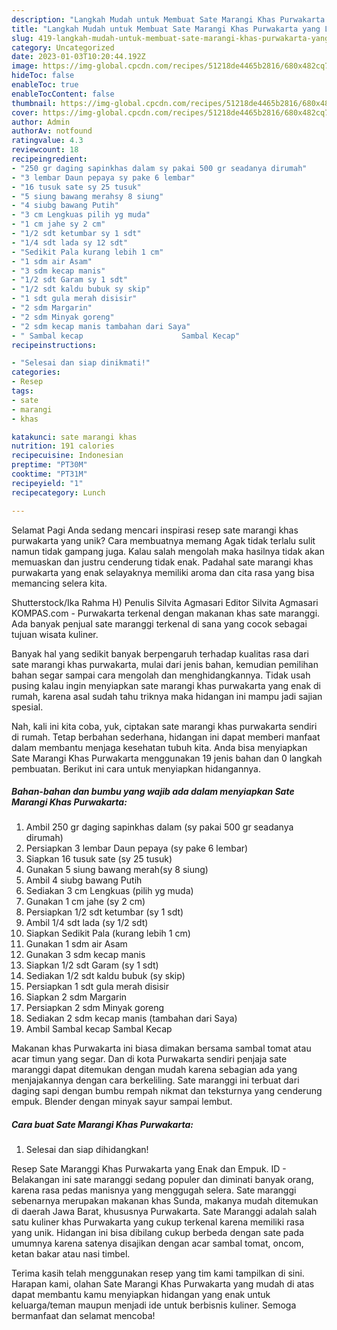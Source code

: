 ```yaml
---
description: "Langkah Mudah untuk Membuat Sate Marangi Khas Purwakarta yang Lezat Sekali, Sempurna"
title: "Langkah Mudah untuk Membuat Sate Marangi Khas Purwakarta yang Lezat Sekali, Sempurna"
slug: 419-langkah-mudah-untuk-membuat-sate-marangi-khas-purwakarta-yang-lezat-sekali-sempurna
category: Uncategorized
date: 2023-01-03T10:20:44.192Z
image: https://img-global.cpcdn.com/recipes/51218de4465b2816/680x482cq70/sate-marangi-khas-purwakarta-foto-resep-utama.jpg
hideToc: false
enableToc: true
enableTocContent: false
thumbnail: https://img-global.cpcdn.com/recipes/51218de4465b2816/680x482cq70/sate-marangi-khas-purwakarta-foto-resep-utama.jpg
cover: https://img-global.cpcdn.com/recipes/51218de4465b2816/680x482cq70/sate-marangi-khas-purwakarta-foto-resep-utama.jpg
author: Admin
authorAv: notfound
ratingvalue: 4.3
reviewcount: 18
recipeingredient:
- "250 gr daging sapinkhas dalam sy pakai 500 gr seadanya dirumah"
- "3 lembar Daun pepaya sy pake 6 lembar"
- "16 tusuk sate sy 25 tusuk"
- "5 siung bawang merahsy 8 siung"
- "4 siubg bawang Putih"
- "3 cm Lengkuas pilih yg muda"
- "1 cm jahe sy 2 cm"
- "1/2 sdt ketumbar sy 1 sdt"
- "1/4 sdt lada sy 12 sdt"
- "Sedikit Pala kurang lebih 1 cm"
- "1 sdm air Asam"
- "3 sdm kecap manis"
- "1/2 sdt Garam sy 1 sdt"
- "1/2 sdt kaldu bubuk sy skip"
- "1 sdt gula merah disisir"
- "2 sdm Margarin"
- "2 sdm Minyak goreng"
- "2 sdm kecap manis tambahan dari Saya"
- " Sambal kecap                      Sambal Kecap"
recipeinstructions:

- "Selesai dan siap dinikmati!"
categories:
- Resep
tags:
- sate
- marangi
- khas

katakunci: sate marangi khas 
nutrition: 191 calories
recipecuisine: Indonesian
preptime: "PT30M"
cooktime: "PT31M"
recipeyield: "1"
recipecategory: Lunch

---
```



Selamat Pagi Anda sedang mencari inspirasi resep sate marangi khas purwakarta yang unik? Cara membuatnya memang Agak tidak terlalu sulit namun tidak gampang juga. Kalau salah mengolah maka hasilnya tidak akan memuaskan dan justru cenderung tidak enak. Padahal sate marangi khas purwakarta yang enak selayaknya memiliki aroma dan cita rasa yang bisa memancing selera kita.


Shutterstock/Ika Rahma H) Penulis Silvita Agmasari Editor Silvita Agmasari KOMPAS.com - Purwakarta terkenal dengan makanan khas sate maranggi. Ada banyak penjual sate maranggi terkenal di sana yang cocok sebagai tujuan wisata kuliner.

Banyak hal yang sedikit banyak berpengaruh terhadap kualitas rasa dari sate marangi khas purwakarta, mulai dari jenis bahan, kemudian pemilihan bahan segar sampai cara mengolah dan menghidangkannya. Tidak usah pusing kalau ingin menyiapkan sate marangi khas purwakarta yang enak di rumah, karena asal sudah tahu triknya maka hidangan ini mampu jadi sajian spesial.


Nah, kali ini kita coba, yuk, ciptakan sate marangi khas purwakarta sendiri di rumah. Tetap berbahan sederhana, hidangan ini dapat memberi manfaat dalam membantu menjaga kesehatan tubuh kita. Anda bisa menyiapkan Sate Marangi Khas Purwakarta menggunakan 19 jenis bahan dan 0 langkah pembuatan. Berikut ini cara untuk menyiapkan hidangannya.

<!--inarticleads1-->

##### Bahan-bahan dan bumbu yang wajib ada dalam menyiapkan Sate Marangi Khas Purwakarta:

1. Ambil 250 gr daging sapinkhas dalam (sy pakai 500 gr seadanya dirumah)
1. Persiapkan 3 lembar Daun pepaya (sy pake 6 lembar)
1. Siapkan 16 tusuk sate (sy 25 tusuk)
1. Gunakan 5 siung bawang merah(sy 8 siung)
1. Ambil 4 siubg bawang Putih
1. Sediakan 3 cm Lengkuas (pilih yg muda)
1. Gunakan 1 cm jahe (sy 2 cm)
1. Persiapkan 1/2 sdt ketumbar (sy 1 sdt)
1. Ambil 1/4 sdt lada (sy 1/2 sdt)
1. Siapkan Sedikit Pala (kurang lebih 1 cm)
1. Gunakan 1 sdm air Asam
1. Gunakan 3 sdm kecap manis
1. Siapkan 1/2 sdt Garam (sy 1 sdt)
1. Sediakan 1/2 sdt kaldu bubuk (sy skip)
1. Persiapkan 1 sdt gula merah disisir
1. Siapkan 2 sdm Margarin
1. Persiapkan 2 sdm Minyak goreng
1. Sediakan 2 sdm kecap manis (tambahan dari Saya)
1. Ambil  Sambal kecap                      Sambal Kecap


Makanan khas Purwakarta ini biasa dimakan bersama sambal tomat atau acar timun yang segar. Dan di kota Purwakarta sendiri penjaja sate maranggi dapat ditemukan dengan mudah karena sebagian ada yang menjajakannya dengan cara berkeliling. Sate maranggi ini terbuat dari daging sapi dengan bumbu rempah nikmat dan teksturnya yang cenderung empuk. Blender dengan minyak sayur sampai lembut. 

<!--inarticleads2-->

##### Cara buat Sate Marangi Khas Purwakarta:


1. Selesai dan siap dihidangkan!

Resep Sate Maranggi Khas Purwakarta yang Enak dan Empuk. ID - Belakangan ini sate maranggi sedang populer dan diminati banyak orang, karena rasa pedas manisnya yang menggugah selera. Sate maranggi sebenarnya merupakan makanan khas Sunda, makanya mudah ditemukan di daerah Jawa Barat, khususnya Purwakarta. Sate Maranggi adalah salah satu kuliner khas Purwakarta yang cukup terkenal karena memiliki rasa yang unik. Hidangan ini bisa dibilang cukup berbeda dengan sate pada umumnya karena satenya disajikan dengan acar sambal tomat, oncom, ketan bakar atau nasi timbel. 

Terima kasih telah menggunakan resep yang tim kami tampilkan di sini. Harapan kami, olahan Sate Marangi Khas Purwakarta yang mudah di atas dapat membantu kamu menyiapkan hidangan yang enak untuk keluarga/teman maupun menjadi ide untuk berbisnis kuliner. Semoga bermanfaat dan selamat mencoba!
